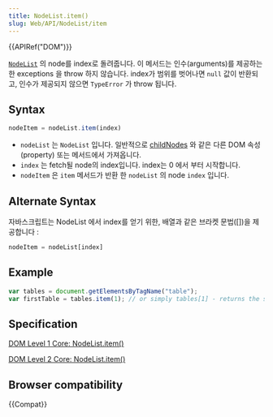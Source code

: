 ```yaml
---
title: NodeList.item()
slug: Web/API/NodeList/item
---
```


{{APIRef("DOM")}}

[`NodeList`](/ko/docs/Web/API/NodeList) 의 node를 index로 돌려줍니다. 이 메서드는 인수(arguments)를 제공하는 한 exceptions 을 throw 하지 않습니다. index가 범위를 벗어나면 `null` 값이 반환되고, 인수가 제공되지 않으면 `TypeError` 가 throw 됩니다.

## Syntax

```js
nodeItem = nodeList.item(index)
```

- `nodeList` 는 `NodeList` 입니다. 일반적으로 [childNodes](/ko/docs/Web/API/Node/childNodes) 와 같은 다른 DOM 속성(property) 또는 메서드에서 가져옵니다.
- `index` 는 fetch될 node의 index입니다. index는 0 에서 부터 시작합니다.
- `nodeItem` 은 `item` 메서드가 반환 한 `nodeList` 의 node `index` 입니다.

## Alternate Syntax

자바스크립트는 NodeList 에서 index를 얻기 위한, 배열과 같은 브라켓 문법(\[])을 제공합니다 :

```js
nodeItem = nodeList[index]
```

## Example

```js
var tables = document.getElementsByTagName("table");
var firstTable = tables.item(1); // or simply tables[1] - returns the second table in the DOM
```

## Specification

[DOM Level 1 Core: NodeList.item()](https://www.w3.org/TR/REC-DOM-Level-1/level-one-core.html#method-item)

[DOM Level 2 Core: NodeList.item()](https://www.w3.org/TR/DOM-Level-2-Core/core.html#ID-844377136)

## Browser compatibility

{{Compat}}
